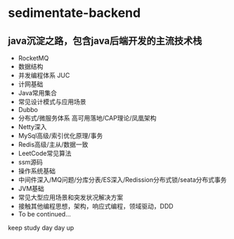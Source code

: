 # sedimentate-backend
## java沉淀之路，包含java后端开发的主流技术栈

- RocketMQ
- 数据结构
- 并发编程体系 JUC
- 计网基础
- Java常用集合
- 常见设计模式与应用场景
- Dubbo
- 分布式/微服务体系 高可用落地/CAP理论/凤凰架构
- Netty深入
- MySql高级/索引优化原理/事务
- Redis高级/主从/数据一致
- LeetCode常见算法
- ssm源码
- 操作系统基础
- 中间件深入/MQ问题/分库分表/ES深入/Redission分布式锁/seata分布式事务
- JVM基础
- 常见大型应用场景和突发状况解决方案
- 接触其他编程思想，架构，响应式编程，领域驱动，DDD
- To be continued...

keep study day day up
